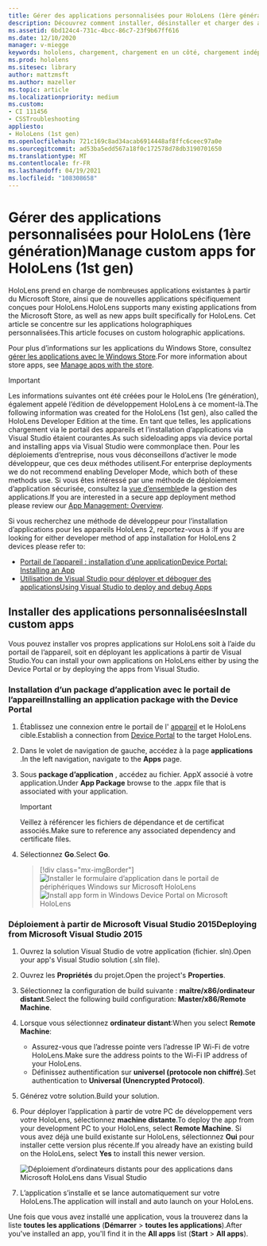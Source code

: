 ```yaml
---
title: Gérer des applications personnalisées pour HoloLens (1ère génération)
description: Découvrez comment installer, désinstaller et charger des applications holographiques personnalisées sur des appareils HoloLens à l’aide du portail des appareils et de Visual Studio.
ms.assetid: 6bd124c4-731c-4bcc-86c7-23f9b67ff616
ms.date: 12/10/2020
manager: v-miegge
keywords: hololens, chargement, chargement en un côté, chargement indépendant, Store, UWP, application, installer
ms.prod: hololens
ms.sitesec: library
author: mattzmsft
ms.author: mazeller
ms.topic: article
ms.localizationpriority: medium
ms.custom:
- CI 111456
- CSSTroubleshooting
appliesto:
- HoloLens (1st gen)
ms.openlocfilehash: 721c169c8ad34acab6914448af8ffc6ceec97a0e
ms.sourcegitcommit: ad53ba5edd567a18f0c172578d78db3190701650
ms.translationtype: MT
ms.contentlocale: fr-FR
ms.lasthandoff: 04/19/2021
ms.locfileid: "108308658"
---
```

# <a name="manage-custom-apps-for-hololens-1st-gen"></a><span data-ttu-id="f1a9d-104">Gérer des applications personnalisées pour HoloLens (1ère génération)</span><span class="sxs-lookup"><span data-stu-id="f1a9d-104">Manage custom apps for HoloLens (1st gen)</span></span>

<span data-ttu-id="f1a9d-105">HoloLens prend en charge de nombreuses applications existantes à partir du Microsoft Store, ainsi que de nouvelles applications spécifiquement conçues pour HoloLens.</span><span class="sxs-lookup"><span data-stu-id="f1a9d-105">HoloLens supports many existing applications from the Microsoft Store, as well as new apps built specifically for HoloLens.</span></span> <span data-ttu-id="f1a9d-106">Cet article se concentre sur les applications holographiques personnalisées.</span><span class="sxs-lookup"><span data-stu-id="f1a9d-106">This article focuses on custom holographic applications.</span></span>  

<span data-ttu-id="f1a9d-107">Pour plus d’informations sur les applications du Windows Store, consultez [gérer les applications avec le Windows Store](holographic-store-apps.md).</span><span class="sxs-lookup"><span data-stu-id="f1a9d-107">For more information about store apps, see [Manage apps with the store](holographic-store-apps.md).</span></span>

> [!IMPORTANT]
> <span data-ttu-id="f1a9d-108">Les informations suivantes ont été créées pour le HoloLens (1re génération), également appelé l’édition de développement HoloLens à ce moment-là.</span><span class="sxs-lookup"><span data-stu-id="f1a9d-108">The following information was created for the HoloLens (1st gen), also called the HoloLens Developer Edition at the time.</span></span> <span data-ttu-id="f1a9d-109">En tant que telles, les applications chargement via le portail des appareils et l’installation d’applications via Visual Studio étaient courantes.</span><span class="sxs-lookup"><span data-stu-id="f1a9d-109">As such sideloading apps via device portal and installing apps via Visual Studio were commonplace then.</span></span> <span data-ttu-id="f1a9d-110">Pour les déploiements d’entreprise, nous vous déconseillons d’activer le mode développeur, que ces deux méthodes utilisent.</span><span class="sxs-lookup"><span data-stu-id="f1a9d-110">For enterprise deployments we do not recommend enabling Developer Mode, which both of these methods use.</span></span> <span data-ttu-id="f1a9d-111">Si vous êtes intéressé par une méthode de déploiement d’application sécurisée, consultez la [vue d’ensemble](app-deploy-overview.md)de la gestion des applications.</span><span class="sxs-lookup"><span data-stu-id="f1a9d-111">If you are interested in a secure app deployment method please review our [App Management: Overview](app-deploy-overview.md).</span></span>
>
> <span data-ttu-id="f1a9d-112">Si vous recherchez une méthode de développeur pour l’installation d’applications pour les appareils HoloLens 2, reportez-vous à :</span><span class="sxs-lookup"><span data-stu-id="f1a9d-112">If you are looking for either developer method of app installation for HoloLens 2 devices please refer to:</span></span>
> - [<span data-ttu-id="f1a9d-113">Portail de l’appareil : installation d’une application</span><span class="sxs-lookup"><span data-stu-id="f1a9d-113">Device Portal: Installing an App</span></span>](https://docs.microsoft.com/windows/mixed-reality/develop/platform-capabilities-and-apis/using-the-windows-device-portal#installing-an-app)
> - [<span data-ttu-id="f1a9d-114">Utilisation de Visual Studio pour déployer et déboguer des applications</span><span class="sxs-lookup"><span data-stu-id="f1a9d-114">Using Visual Studio to deploy and debug Apps</span></span>](https://docs.microsoft.com/windows/mixed-reality/develop/platform-capabilities-and-apis/using-visual-studio)

## <a name="install-custom-apps"></a><span data-ttu-id="f1a9d-115">Installer des applications personnalisées</span><span class="sxs-lookup"><span data-stu-id="f1a9d-115">Install custom apps</span></span>

<span data-ttu-id="f1a9d-116">Vous pouvez installer vos propres applications sur HoloLens soit à l’aide du portail de l’appareil, soit en déployant les applications à partir de Visual Studio.</span><span class="sxs-lookup"><span data-stu-id="f1a9d-116">You can install your own applications on HoloLens either by using the Device Portal or by deploying the apps from Visual Studio.</span></span>

### <a name="installing-an-application-package-with-the-device-portal"></a><span data-ttu-id="f1a9d-117">Installation d’un package d’application avec le portail de l’appareil</span><span class="sxs-lookup"><span data-stu-id="f1a9d-117">Installing an application package with the Device Portal</span></span>

1. <span data-ttu-id="f1a9d-118">Établissez une connexion entre le portail de l' [appareil](https://docs.microsoft.com/windows/mixed-reality/using-the-windows-device-portal) et le HoloLens cible.</span><span class="sxs-lookup"><span data-stu-id="f1a9d-118">Establish a connection from [Device Portal](https://docs.microsoft.com/windows/mixed-reality/using-the-windows-device-portal) to the target HoloLens.</span></span>

1. <span data-ttu-id="f1a9d-119">Dans le volet de navigation de gauche, accédez à la page **applications** .</span><span class="sxs-lookup"><span data-stu-id="f1a9d-119">In the left navigation, navigate to the **Apps** page.</span></span>

1. <span data-ttu-id="f1a9d-120">Sous **package d’application** , accédez au fichier. AppX associé à votre application.</span><span class="sxs-lookup"><span data-stu-id="f1a9d-120">Under **App Package** browse to the .appx file that is associated with your application.</span></span>

   > [!IMPORTANT]
   > <span data-ttu-id="f1a9d-121">Veillez à référencer les fichiers de dépendance et de certificat associés.</span><span class="sxs-lookup"><span data-stu-id="f1a9d-121">Make sure to reference any associated dependency and certificate files.</span></span>

1. <span data-ttu-id="f1a9d-122">Sélectionnez **Go**.</span><span class="sxs-lookup"><span data-stu-id="f1a9d-122">Select **Go**.</span></span>

   > [!div class="mx-imgBorder"]
   > <span data-ttu-id="f1a9d-123">![Installer le formulaire d’application dans le portail de périphériques Windows sur Microsoft HoloLens](images/deviceportal-appmanager.jpg)</span><span class="sxs-lookup"><span data-stu-id="f1a9d-123">![Install app form in Windows Device Portal on Microsoft HoloLens](images/deviceportal-appmanager.jpg)</span></span>

### <a name="deploying-from-microsoft-visual-studio-2015"></a><span data-ttu-id="f1a9d-124">Déploiement à partir de Microsoft Visual Studio 2015</span><span class="sxs-lookup"><span data-stu-id="f1a9d-124">Deploying from Microsoft Visual Studio 2015</span></span>

1. <span data-ttu-id="f1a9d-125">Ouvrez la solution Visual Studio de votre application (fichier. sln).</span><span class="sxs-lookup"><span data-stu-id="f1a9d-125">Open your app's Visual Studio solution (.sln file).</span></span>

1. <span data-ttu-id="f1a9d-126">Ouvrez les **Propriétés** du projet.</span><span class="sxs-lookup"><span data-stu-id="f1a9d-126">Open the project's **Properties**.</span></span>

1. <span data-ttu-id="f1a9d-127">Sélectionnez la configuration de build suivante : **maître/x86/ordinateur distant**.</span><span class="sxs-lookup"><span data-stu-id="f1a9d-127">Select the following build configuration: **Master/x86/Remote Machine**.</span></span>

1. <span data-ttu-id="f1a9d-128">Lorsque vous sélectionnez **ordinateur distant**:</span><span class="sxs-lookup"><span data-stu-id="f1a9d-128">When you select **Remote Machine**:</span></span>
   - <span data-ttu-id="f1a9d-129">Assurez-vous que l’adresse pointe vers l’adresse IP Wi-Fi de votre HoloLens.</span><span class="sxs-lookup"><span data-stu-id="f1a9d-129">Make sure the address points to the Wi-Fi IP address of your HoloLens.</span></span>
   - <span data-ttu-id="f1a9d-130">Définissez authentification sur **universel (protocole non chiffré)**.</span><span class="sxs-lookup"><span data-stu-id="f1a9d-130">Set authentication to **Universal (Unencrypted Protocol)**.</span></span>
   
1. <span data-ttu-id="f1a9d-131">Générez votre solution.</span><span class="sxs-lookup"><span data-stu-id="f1a9d-131">Build your solution.</span></span>

1. <span data-ttu-id="f1a9d-132">Pour déployer l’application à partir de votre PC de développement vers votre HoloLens, sélectionnez **machine distante**.</span><span class="sxs-lookup"><span data-stu-id="f1a9d-132">To deploy the app from your development PC to your HoloLens, select **Remote Machine**.</span></span> <span data-ttu-id="f1a9d-133">Si vous avez déjà une build existante sur HoloLens, sélectionnez **Oui** pour installer cette version plus récente.</span><span class="sxs-lookup"><span data-stu-id="f1a9d-133">If you already have an existing build on the HoloLens, select **Yes** to install this newer version.</span></span>  

   ![Déploiement d’ordinateurs distants pour des applications dans Microsoft HoloLens dans Visual Studio](images/vs2015-remotedeployment.jpg)  
   
1. <span data-ttu-id="f1a9d-135">L’application s’installe et se lance automatiquement sur votre HoloLens.</span><span class="sxs-lookup"><span data-stu-id="f1a9d-135">The application will install and auto launch on your HoloLens.</span></span>

<span data-ttu-id="f1a9d-136">Une fois que vous avez installé une application, vous la trouverez dans la liste **toutes les applications** (**Démarrer**  >  **toutes les applications**).</span><span class="sxs-lookup"><span data-stu-id="f1a9d-136">After you've installed an app, you'll find it in the **All apps** list (**Start** > **All apps**).</span></span>

